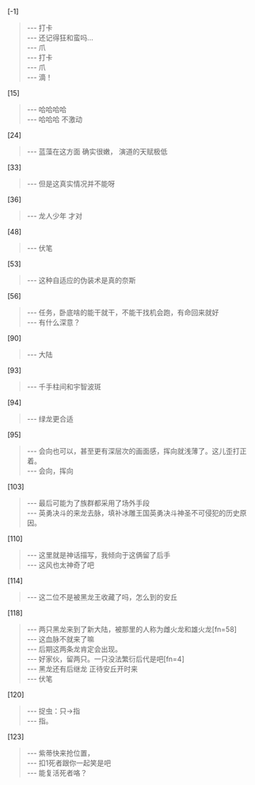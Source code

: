 
[-1] 
>--- 打卡<br>
>--- 还记得狂和蛮吗…<br>
>--- 爪<br>
>--- 打卡<br>
>--- 爪<br>
>--- 滴！<br>

[15] 
>--- 哈哈哈哈<br>
>--- 哈哈哈 不激动<br>

[24] 
>--- 蓝藻在这方面
确实很嫩，
演道的天赋极低<br>

[33] 
>--- 但是这真实情况并不能呀<br>

[36] 
>--- 龙人少年
才对<br>

[48] 
>--- 伏笔<br>

[53] 
>--- 这种自适应的伪装术是真的奈斯<br>

[56] 
>--- 任务，卧底啥的能干就干，不能干找机会跑，有命回来就好<br>
>--- 有什么深意？<br>

[90] 
>--- 大陆<br>

[93] 
>--- 千手柱间和宇智波斑<br>

[94] 
>--- 绿龙更合适<br>

[95] 
>--- 会向也可以，甚至更有深层次的画面感，挥向就浅薄了。这儿歪打正着。<br>
>--- 会向，挥向<br>

[103] 
>--- 最后可能为了族群都采用了场外手段<br>
>--- 英勇决斗的来龙去脉，填补冰雕王国英勇决斗神圣不可侵犯的历史原因。<br>

[110] 
>--- 这里就是神话描写，我倾向于这俩留了后手<br>
>--- 这风也太神奇了吧<br>

[114] 
>--- 这二位不是被黑龙王收藏了吗，怎么到的安丘<br>

[118] 
>--- 两只黑龙来到了新大陆，被那里的人称为雌火龙和雄火龙[fn=58]<br>
>--- 这血脉不就来了嘛<br>
>--- 后期这两条龙肯定会出现。<br>
>--- 好家伙，留两只。一只没法繁衍后代是吧[fn=4]<br>
>--- 黑龙还有后继龙
正待安丘开时来<br>
>--- 伏笔<br>

[120] 
>--- 捉虫：只→指<br>
>--- 指。<br>

[123] 
>--- 紫蒂快来抢位置，<br>
>--- 扣1死者跟你一起笑是吧<br>
>--- 能复活死者咯？<br>
